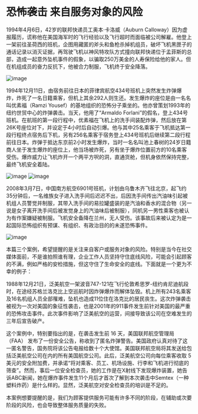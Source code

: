 # 恐怖袭击 来自服务对象的风险

1994年4月6日，42岁的联邦快递员工奥本·卡洛威（Auburn Calloway）因为虚报履历，谎称他在美国海军时的飞行经验以及飞行超时而面临被公司解雇。他登上一架前往圣荷西的班机，企图用藏匿的斧头和鱼枪杀掉机组员，破坏飞机黑匣子的通话记录以消灭证据，再驾驶飞机以神风特攻队方式撞向联邦快递位于孟菲斯的总部，造成一起意外坠机事件的假象，以骗取250万美金的人寿保险给他的家人。但在机组成员的奋力反抗下，他被合力制服，飞机终于安全降落。

![image](https://github.com/user-attachments/assets/d1fd4bbf-8bcd-40f2-ade0-a4dcc7b5c80d)


1994年12月11日，由宿务前往日本的菲律宾航空434号班机上突然发生炸弹爆炸，炸死了一名日籍乘客，但机上其余292人则生还。发生爆炸的座位是由一名名叫优素福（Ramzi Yousef）的基地组织的恐怖分子乘坐的。他亦曾策划1993年的纽约世贸中心的炸弹袭击。当天，他用了“Armaldo Forlani”的假名，登上434号班机。在航班的第一段行程中，优素福在飞机上的洗手间装配炸弹，然后放在第26K号座位对下，并设定于4小时后自动引爆。他与其中25名乘客于飞机抵达第一段行程终点宿务后下机，另有256名乘客于宿务登上434号班机后继续第二段行程前往日本。炸弹于抵达东京前2小时发生爆炸，当时一名名叫池上春树的24岁日籍商人坐于发生爆炸的座位上，他当场被炸死，另有坐于爆炸位置前方的10名乘客受伤。爆炸威力让飞机炸开一个两平方呎的洞，直通货舱，但机身依然保持完整，最终飞机安全着陆。

![image](https://github.com/user-attachments/assets/26e8805a-8305-4790-be57-c9c0f37e82c6)
![image](https://github.com/user-attachments/assets/bf3ce1b2-e5f3-44e9-b877-2c43e51884f7)



2008年3月7日，中国南方航空6901号班机，计划由乌鲁木齐飞往北京，起飞约35分钟后，一名维族女子进入洗手间后迟迟不出，后因洗手间传出汽油味引起被机组人员警觉并制服，其带入洗手间的易拉罐盛装的是汽油和香水的混合物（另一说是女子离开洗手间后被发觉身上的汽油味后被制服），同机另一男性乘客也被认为有作案嫌疑被制服。飞机安全备降在兰州，无人受伤。该事故后来被认定为是一起国际恐怖组织有预谋、有组织、有政治目的的未遂恐怖事件。

![image](https://github.com/user-attachments/assets/bc808c39-cd7f-498b-b20d-86b3350b17f5)


本篇三个案例，希望提醒的是关注来自客户或服务对象的风险。特别是当今在社交媒体面前，不是谁拍照谁有理，企业工作人员坚持守住底线风险，可能会引起顾客的不满，例如严格的安检措施，但这守住了生命安全的底线。下面就是一个更为不幸的例子：

1988年12月21日，泛美航空一架波音747-121在飞行伦敦希思罗-纽约肯尼迪航段时，在途经苏格兰洛克比上空巡航时因炸弹爆炸而解体坠毁。机上所有243名乘客及16名机组人员全部罹难，坠机也造成11位住在洛克比的居民丧生。这次炸弹袭击被视为一次对美国的象征性袭击，也是2001年的911事件发生前针对美国的最严重的恐怖攻击事件。此次事件影响了泛美航空的运营，间接导致该公司在空难发生的三年后宣告破产。

这个案例中，特别要指出的是，在袭击发生前 16 天，美国联邦航空管理局 （FAA） 发布了一份安全公告，称收到了匿名炸弹警告。美国政府认真对待了这一匿名警告，国务院将该公告电报给数十个大使馆。美国联邦航空局将其发送给包括泛美航空公司在内的所有美国航空公司。此后，泛美航空公司向每位乘客收取 5 美元的安全附加费，并承诺“将对乘客、员工、机场设施、行李和飞机进行彻底的筛查”。然而，事后一位安全检查员，她的工作是在X射线下发现爆炸装置，她告诉ABC新闻，她在爆炸事件发生11个月后才首次了解到本次袭击中Semtex（一种塑料炸药）是什么样的。显然，泛美航空对安全检查员的培训是不足的。

本案例想要提醒的是，我们为顾客提供服务可能有许多不同的阶段，在辅助或次要阶段的风险，也会导致整体服务质量的失败。
